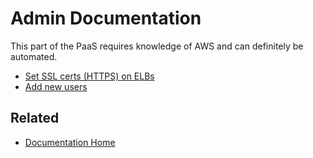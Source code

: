 # Admin Documentation

This part of the PaaS requires knowledge of AWS and can definitely be automated.
* [Set SSL certs (HTTPS) on ELBs](Https.md)
* [Add new users](NewUser.md)

## Related
* [Documentation Home](../README.md)
